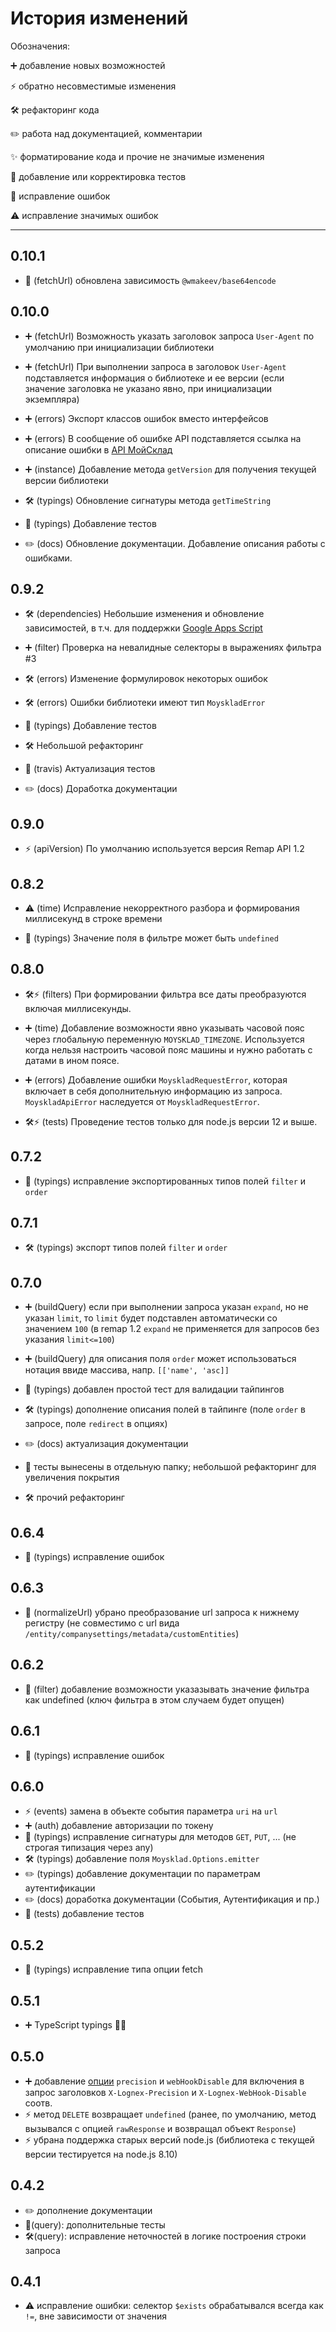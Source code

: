 # История изменений

Обозначения:

➕ добавление новых возможностей

⚡️ обратно несовместимые изменения

🛠 рефакторинг кода

✏️ работа над документацией, комментарии

✨ форматирование кода и прочие не значимые изменения

🧪 добавление или корректировка тестов

🔧 исправление ошибок

⚠️ исправление значимых ошибок

---

## 0.10.1

- 🔧 (fetchUrl) обновлена зависимость `@wmakeev/base64encode`

## 0.10.0

- ➕ (fetchUrl) Возможность указать заголовок запроса `User-Agent` по умолчанию при инициализации библиотеки

- ➕ (fetchUrl) При выполнении запроса в заголовок `User-Agent` подставляется информация о библиотеке и ее версии (если значение заголовка не указано явно, при инициализации экземпляра)

- ➕ (errors) Экспорт классов ошибок вместо интерфейсов

- ➕ (errors) В сообщение об ошибке API подставляется ссылка на описание ошибки в [API МойСклад](https://dev.moysklad.ru/doc/api/remap/1.2)

- ➕ (instance) Добавление метода `getVersion` для получения текущей версии библиотеки

- 🛠 (typings) Обновление сигнатуры метода `getTimeString`

- 🧪 (typings) Добавление тестов

- ✏️ (docs) Обновление документации. Добавление описания работы с ошибками.

## 0.9.2

- 🛠 (dependencies) Небольшие изменения и обновление зависимостей, в т.ч. для поддержки [Google Apps Script](https://developers.google.com/apps-script)

- ➕ (filter) Проверка на невалидные селекторы в выражениях фильтра #3

- 🛠 (errors) Изменение формулировок некоторых ошибок

- 🛠 (errors) Ошибки библиотеки имеют тип `MoyskladError`

- 🧪 (typings) Добавление тестов

- 🛠 Небольшой рефакторинг

- 🔧 (travis) Актуализация тестов

- ✏️ (docs) Доработка документации

## 0.9.0

- ⚡️ (apiVersion) По умолчанию используется версия Remap API 1.2

## 0.8.2

- ⚠️ (time) Исправление некорректного разбора и формирования миллисекунд в строке времени

- 🔧 (typings) Значение поля в фильтре может быть `undefined`

## 0.8.0

- 🛠⚡️ (filters) При формировании фильтра все даты преобразуются включая миллисекунды.

- ➕ (time) Добавление возможности явно указывать часовой пояс через глобальную переменную `MOYSKLAD_TIMEZONE`. Используется когда нельзя настроить часовой пояс машины и нужно работать с датами в ином поясе.

- ➕ (errors) Добавление ошибки `MoyskladRequestError`, которая включает в себя дополнительную информацию из запроса. `MoyskladApiError` наследуется от `MoyskladRequestError`.

- 🛠⚡️ (tests) Проведение тестов только для node.js версии 12 и выше.

## 0.7.2

- 🔧 (typings) исправление экспортированных типов полей `filter` и `order`

## 0.7.1

- 🛠 (typings) экcпорт типов полей `filter` и `order`

## 0.7.0

- ➕ (buildQuery) если при выполнении запроса указан `expand`, но не указан `limit`, то `limit` будет подставлен автоматически со значением `100` (в remap 1.2 `expand` не применяется для запросов без указания `limit<=100`)

- ➕ (buildQuery) для описания поля `order` может использоваться нотация ввиде массива, напр. `[['name', 'asc]]`

- 🧪 (typings) добавлен простой тест для валидации тайпингов

- 🛠 (typings) дополнение описания полей в тайпинге (поле `order` в запросе, поле `redirect` в опциях)

- ✏️ (docs) актуализация документации

- 🧪 тесты вынесены в отдельную папку; небольшой рефакторинг для увеличения покрытия

- 🛠 прочий рефакторинг

## 0.6.4

- 🔧 (typings) исправление ошибок

## 0.6.3

- 🔧 (normalizeUrl) убрано преобразование url запроса к нижнему регистру (не совместимо с url вида `/entity/companysettings/metadata/customEntities`)

## 0.6.2

- 🔧 (filter) добавление возможности указазывать значение фильтра как undefined (ключ фильтра в этом случаем будет опущен)

## 0.6.1

- 🔧 (typings) исправление ошибок

## 0.6.0

- ⚡️ (events) замена в объекте события параметра `uri` на `url`
- ➕ (auth) добавление авторизации по токену
- 🔧 (typings) исправление сигнатуры для методов `GET`, `PUT`, ... (не строгая типизация через any)
- 🛠 (typings) добавление поля `Moysklad.Options.emitter`
- ✏️ (typings) добавление документации по параметрам аутентификации
- ✏️ (docs) доработка документации (События, Аутентификация и пр.)
- 🧪 (tests) добавление тестов

## 0.5.2

- 🔧 (typings) исправление типа опции fetch

## 0.5.1

- ➕ TypeScript typings 🥳🎉

## 0.5.0

- ➕ добавление [опции](#options-параметры-запроса) `precision` и `webHookDisable` для включения в запрос заголовков `X-Lognex-Precision` и `X-Lognex-WebHook-Disable` соотв.
- ⚡️ метод `DELETE` возвращает `undefined` (ранее, по умолчанию, метод вызывался с опцией `rawResponse` и возвращал объект `Response`)
- ⚡️ убрана поддержка старых версий node.js (библиотека с текущей версии тестируется на node.js 8.10)

## 0.4.2

- ✏️ дополнение документации
- 🧪(query): дополнительные тесты
- 🛠(query): исправление неточностей в логике построения строки запроса

## 0.4.1

- ⚠️ исправление ошибки: селектор `$exists` обрабатывался всегда как `!=`, вне зависимости от значения
